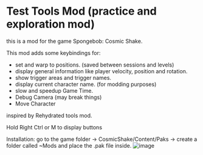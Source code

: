 # Test Tools Mod (practice and exploration mod)
this is a mod for the game Spongebob: Cosmic Shake.

This mod adds some keybindings for:
- set and warp to positions. (saved between sessions and levels)
- display general information like player velocity, position and rotation.
- show trigger areas and trigger names.
- display current character name. (for modding purposes)
- slow and speedup Game Time.
- Debug Camera (may break things)
- Move Character

inspired by Rehydrated tools mod.

Hold Right Ctrl or M to display buttons

Installation:
 go to the game folder -> CosmicShake/Content/Paks  -> create a folder called ~Mods and place the .pak file inside.
![image](https://user-images.githubusercontent.com/25584400/216940068-d3944485-aa80-43b8-a35d-7cd645a8f338.png)
